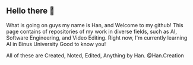 ## Hello there 👋
What is going on guys my name is Han,  and Welcome to my github! This page contains of repositories of my work in diverse fields, such as AI, Software Engineering, and Video Editing. Right now, I'm currently learning AI in Binus University
Good to know you!

All of these are Created, Noted, Edited, Anything by Han.
@Han.Creation
<!--
**HanCreation/HanCreation** is a ✨ _special_ ✨ repository because its `README.md` (this file) appears on your GitHub profile.

Here are some ideas to get you started:

- 🔭 I’m currently working on ...
- 🌱 I’m currently learning ...
- 👯 I’m looking to collaborate on ...
- 🤔 I’m looking for help with ...
- 💬 Ask me about ...
- 📫 How to reach me: ...
- 😄 Pronouns: ...
- ⚡ Fun fact: ...
-->
